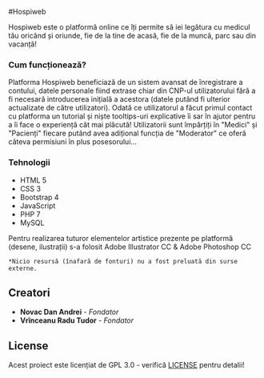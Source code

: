  #Hospiweb

Hospiweb este o platformă online ce îți permite să iei legătura cu medicul tău oricând și oriunde, fie de la tine de acasă, fie de la muncă, parc sau din vacanță!

### Cum funcționează?

Platforma Hospiweb beneficiază de un sistem avansat de înregistrare a contului, datele personale fiind extrase chiar din CNP-ul utilizatorului fără a fi necesară introducerea inițială a acestora (datele putând fi ulterior actualizate de către utilizatori). Odată ce utilizatorul a făcut primul contact cu platforma un tutorial și niște tooltips-uri explicative îi sar în ajutor pentru a îi face o experiență cât mai plăcută! Utilizatorii sunt împărțiți în "Medici" și "Pacienți" fiecare putând avea adițional funcția de "Moderator" ce oferă câteva permisiuni în plus posesorului...
     
### Tehnologii 

* HTML 5
* CSS 3
* Bootstrap 4
* JavaScript
* PHP 7
* MySQL

Pentru realizarea tuturor elementelor artistice prezente pe platformă (desene, ilustrații) s-a folosit Adobe Illustrator CC & Adobe Photoshop CC

```
*Nicio resursă (înafară de fonturi) nu a fost preluată din surse externe.
```

## Creatori

* **Novac Dan Andrei** - *Fondator* 
* **Vrînceanu Radu Tudor** - *Fondator* 

## License

Acest proiect este licențiat de GPL 3.0 - verifică [LICENSE](LICENSE) pentru detalii!
